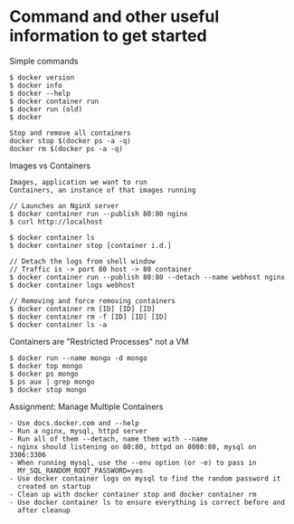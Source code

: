 # Command and other useful information to get started

Simple commands

    $ docker version
    $ docker info
    $ docker --help
    $ docker container run
    $ docker run (old)
    $ docker

	Stop and remove all containers
	docker stop $(docker ps -a -q)
	docker rm $(docker ps -a -q)

Images vs Containers

    Images, application we want to run
    Containers, an instance of that images running

    // Launches an NginX server
    $ docker container run --publish 80:80 nginx
    $ curl http://localhost

    $ docker container ls
    $ docker container stop [container i.d.]

    // Detach the logs from shell window
    // Traffic is -> port 80 host -> 80 container
    $ docker container run --publish 80:80 --detach --name webhost nginx
    $ docker container logs webhost

    // Removing and force removing containers
    $ docker container rm [ID] [ID] [ID]
    $ docker container rm -f [ID] [ID] [ID]
    $ docker container ls -a

Containers are "Restricted Processes" not a VM

    $ docker run --name mongo -d mongo
    $ docker top mongo
    $ docker ps mongo
    $ ps aux | grep mongo
    $ docker stop mongo

Assignment: Manage Multiple Containers

    - Use docs.docker.com and --help
    - Run a nginx, mysql, httpd server
    - Run all of them --detach, name them with --name
    - nginx should listening on 80:80, httpd on 8080:80, mysql on 3306:3306
    - When running mysql, use the --env option (or -e) to pass in
      MY_SQL_RANDOM_ROOT_PASSWORD=yes
    - Use docker container logs on mysql to find the random password it
      created on startup
    - Clean up with docker container stop and docker container rm
    - Use docker container ls to ensure everything is correct before and
      after cleanup
